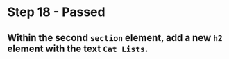 # Step 18 - Passed
## Within the second `section` element, add a new `h2` element with the text `Cat Lists`.